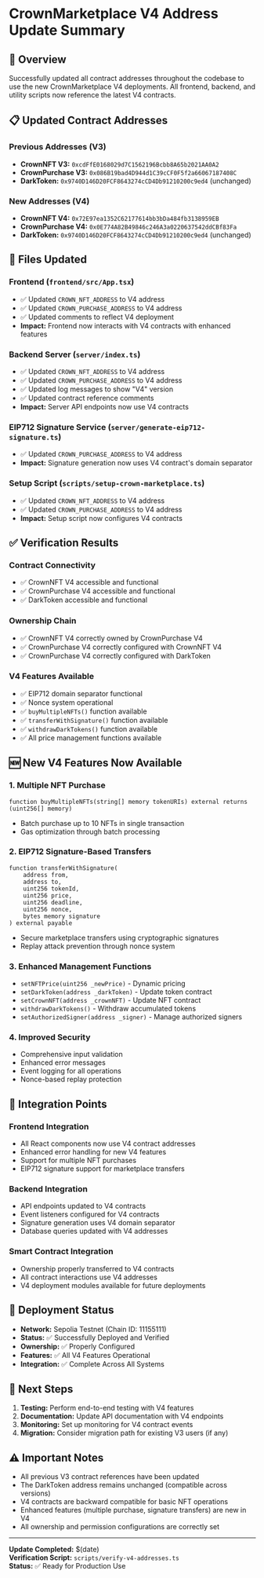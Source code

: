 # CrownMarketplace V4 Address Update Summary

## 🎯 Overview

Successfully updated all contract addresses throughout the codebase to use the new CrownMarketplace V4 deployments. All frontend, backend, and utility scripts now reference the latest V4 contracts.

## 📋 Updated Contract Addresses

### Previous Addresses (V3)
- **CrownNFT V3:** `0xcdFfE0168029d7C1562196Bcbb8A65b2021AA0A2`
- **CrownPurchase V3:** `0x086B19bad4D944d1C39cCF0F5f2a66067187408C`
- **DarkToken:** `0x9740D146D20FCF8643274cCD4Db91210200c9ed4` (unchanged)

### New Addresses (V4)
- **CrownNFT V4:** `0x72E97ea1352C62177614bb3bDa484fb3138959EB`
- **CrownPurchase V4:** `0x0E774A82B49846c246A3a0220637542ddCBf83Fa`
- **DarkToken:** `0x9740D146D20FCF8643274cCD4Db91210200c9ed4` (unchanged)

## 📁 Files Updated

### Frontend (`frontend/src/App.tsx`)
- ✅ Updated `CROWN_NFT_ADDRESS` to V4 address
- ✅ Updated `CROWN_PURCHASE_ADDRESS` to V4 address
- ✅ Updated comments to reflect V4 deployment
- **Impact:** Frontend now interacts with V4 contracts with enhanced features

### Backend Server (`server/index.ts`)
- ✅ Updated `CROWN_NFT_ADDRESS` to V4 address
- ✅ Updated `CROWN_PURCHASE_ADDRESS` to V4 address
- ✅ Updated log messages to show "V4" version
- ✅ Updated contract reference comments
- **Impact:** Server API endpoints now use V4 contracts

### EIP712 Signature Service (`server/generate-eip712-signature.ts`)
- ✅ Updated `CROWN_PURCHASE_ADDRESS` to V4 address
- **Impact:** Signature generation now uses V4 contract's domain separator

### Setup Script (`scripts/setup-crown-marketplace.ts`)
- ✅ Updated `CROWN_NFT_ADDRESS` to V4 address
- ✅ Updated `CROWN_PURCHASE_ADDRESS` to V4 address
- **Impact:** Setup script now configures V4 contracts

## ✅ Verification Results

### Contract Connectivity
- ✅ CrownNFT V4 accessible and functional
- ✅ CrownPurchase V4 accessible and functional
- ✅ DarkToken accessible and functional

### Ownership Chain
- ✅ CrownNFT V4 correctly owned by CrownPurchase V4
- ✅ CrownPurchase V4 correctly configured with CrownNFT V4
- ✅ CrownPurchase V4 correctly configured with DarkToken

### V4 Features Available
- ✅ EIP712 domain separator functional
- ✅ Nonce system operational
- ✅ `buyMultipleNFTs()` function available
- ✅ `transferWithSignature()` function available
- ✅ `withdrawDarkTokens()` function available
- ✅ All price management functions available

## 🆕 New V4 Features Now Available

### 1. **Multiple NFT Purchase**
```solidity
function buyMultipleNFTs(string[] memory tokenURIs) external returns (uint256[] memory)
```
- Batch purchase up to 10 NFTs in single transaction
- Gas optimization through batch processing

### 2. **EIP712 Signature-Based Transfers**
```solidity
function transferWithSignature(
    address from,
    address to,
    uint256 tokenId,
    uint256 price,
    uint256 deadline,
    uint256 nonce,
    bytes memory signature
) external payable
```
- Secure marketplace transfers using cryptographic signatures
- Replay attack prevention through nonce system

### 3. **Enhanced Management Functions**
- `setNFTPrice(uint256 _newPrice)` - Dynamic pricing
- `setDarkToken(address _darkToken)` - Update token contract
- `setCrownNFT(address _crownNFT)` - Update NFT contract
- `withdrawDarkTokens()` - Withdraw accumulated tokens
- `setAuthorizedSigner(address _signer)` - Manage authorized signers

### 4. **Improved Security**
- Comprehensive input validation
- Enhanced error messages
- Event logging for all operations
- Nonce-based replay protection

## 🔧 Integration Points

### Frontend Integration
- All React components now use V4 contract addresses
- Enhanced error handling for new V4 features
- Support for multiple NFT purchases
- EIP712 signature support for marketplace transfers

### Backend Integration
- API endpoints updated to V4 contracts
- Event listeners configured for V4 contracts
- Signature generation uses V4 domain separator
- Database queries updated with V4 addresses

### Smart Contract Integration
- Ownership properly transferred to V4 contracts
- All contract interactions use V4 addresses
- V4 deployment modules available for future deployments

## 🚀 Deployment Status

- **Network:** Sepolia Testnet (Chain ID: 11155111)
- **Status:** ✅ Successfully Deployed and Verified
- **Ownership:** ✅ Properly Configured
- **Features:** ✅ All V4 Features Operational
- **Integration:** ✅ Complete Across All Systems

## 📝 Next Steps

1. **Testing:** Perform end-to-end testing with V4 features
2. **Documentation:** Update API documentation with V4 endpoints
3. **Monitoring:** Set up monitoring for V4 contract events
4. **Migration:** Consider migration path for existing V3 users (if any)

## ⚠️ Important Notes

- All previous V3 contract references have been updated
- The DarkToken address remains unchanged (compatible across versions)
- V4 contracts are backward compatible for basic NFT operations
- Enhanced features (multiple purchase, signature transfers) are new in V4
- All ownership and permission configurations are correctly set

---

**Update Completed:** $(date)  
**Verification Script:** `scripts/verify-v4-addresses.ts`  
**Status:** ✅ Ready for Production Use 